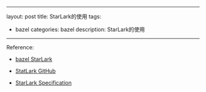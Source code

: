 
---
layout: post
title: StarLark的使用
tags:
- bazel
categories: bazel
description: StarLark的使用
---


Reference:

- [bazel StarLark](https://bazel.google.cn/rules/language)

- [StatLark GitHub](https://github.com/bazelbuild/starlark/)

- [StarLark Specification](https://github.com/bazelbuild/starlark/blob/master/spec.md)
